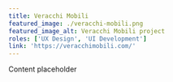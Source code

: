 ```yaml
---
title: Veracchi Mobili
featured_image: ./veracchi-mobili.png
featured_image_alt: Veracchi Mobili project
roles: ['UX Design', 'UI Development']
link: 'https://veracchimobili.com/'
---
```


Content placeholder
